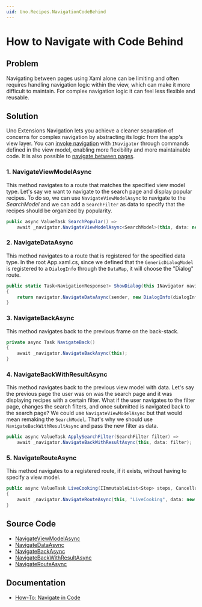 ```yaml
---
uid: Uno.Recipes.NavigationCodeBehind
---
```


# How to Navigate with Code Behind

## Problem

Navigating between pages using Xaml alone can be limiting and often requires handling navigation logic within the view, which can make it more difficult to maintain. For complex navigation logic it can feel less flexible and reusable.

## Solution

Uno Extensions Navigation lets you achieve a cleaner separation of concerns for complex navigation by abstracting its logic from the app's view layer. You can [invoke navigation](xref:Uno.Extensions.Navigation.HowToNavigateInCode) with `INavigator` through commands defined in the view model, enabling more flexibility and more maintainable code. It is also possible to [navigate between pages](xref:Uno.Extensions.Navigation.HowToNavigateInCode#1-navigating-to-a-new-page).

### 1. NavigateViewModelAsync

This method navigates to a route that matches the specified view model type. Let's say we want to navigate to the search page and display popular recipes. To do so, we can use `NavigateViewModelAsync` to navigate to the _SearchModel_ and we can add a `SearchFilter` as data to specify that the recipes should be organized by popularity.

```csharp
public async ValueTask SearchPopular() =>
	await _navigator.NavigateViewModelAsync<SearchModel>(this, data: new SearchFilter(FilterGroup: FilterGroup.Popular));
```

### 2. NavigateDataAsync

This method navigates to a route that is registered for the specified data type. In the root App.xaml.cs, since we defined that the `GenericDialogModel` is registered to a `DialogInfo` through the `DataMap`, it will choose the "Dialog" route.

```csharp
public static Task<NavigationResponse?> ShowDialog(this INavigator navigator, object sender, DialogInfo dialogInfo, CancellationToken ct)
{
    return navigator.NavigateDataAsync(sender, new DialogInfo(dialogInfo.Title, dialogInfo.Content), cancellation: ct);
}
```

### 3. NavigateBackAsync

This method navigates back to the previous frame on the back-stack.

```csharp
private async Task NavigateBack()
{
    await _navigator.NavigateBackAsync(this);
}
```

### 4. NavigateBackWithResultAsync

This method navigates back to the previous view model with data. Let's say the previous page the user was on was the search page and it was displaying recipes with a certain filter. What if the user navigates to the filter page, changes the search filters, and once submitted is navigated back to the search page? We could use `NavigateViewModelAsync` but that would mean remaking the `SearchModel`. That's why we should use `NavigateBackWithResultAsync` and pass the new filter as data.

```csharp
public async ValueTask ApplySearchFilter(SearchFilter filter) =>
	await _navigator.NavigateBackWithResultAsync(this, data: filter);
```

### 5. NavigateRouteAsync

This method navigates to a registered route, if it exists, without having to specify a view model.

```csharp
public async ValueTask LiveCooking(IImmutableList<Step> steps, CancellationToken ct)
{
    await _navigator.NavigateRouteAsync(this, "LiveCooking", data: new LiveCookingParameter(Recipe, steps), cancellation: ct);
}
```

## Source Code

- [NavigateViewModelAsync](https://github.com/unoplatform/uno.chefs/blob/5b7bf94fca19eee93de38fc81e08aa1f40804c47/src/Chefs/Presentation/SearchModel.cs#L71-L72)
- [NavigateDataAsync](https://github.com/unoplatform/uno.chefs/blob/5b7bf94fca19eee93de38fc81e08aa1f40804c47/src/Chefs/Presentation/Extensions/INavigatorExtensions.cs#L13-L16)
- [NavigateBackAsync](https://github.com/unoplatform/uno.chefs/blob/5b7bf94fca19eee93de38fc81e08aa1f40804c47/src/Chefs/Presentation/NotificationsModel.cs#L32-L35)
- [NavigateBackWithResultAsync](https://github.com/unoplatform/uno.chefs/blob/5b7bf94fca19eee93de38fc81e08aa1f40804c47/src/Chefs/Presentation/FilterModel.cs#L20-L21)
- [NavigateRouteAsync](https://github.com/unoplatform/uno.chefs/blob/f7ccfcc2d47d7d45e2ae34a1a251d8c95311c309/src/Chefs/Presentation/RecipeDetailsModel.cs#L41-L53)

## Documentation

- [How-To: Navigate in Code](xref:Uno.Extensions.Navigation.HowToNavigateInCode)
